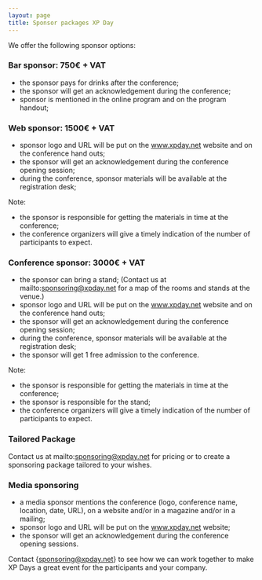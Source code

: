 ```yaml
---
layout: page
title: Sponsor packages XP Day
---
```


We offer the following sponsor options:

### Bar sponsor: 750&euro; + VAT


   * the sponsor pays for drinks after the conference; 
   * the sponsor will get an acknowledgement during the conference; 
   * sponsor is mentioned in the online program and on the program handout; 


### Web sponsor: 1500&euro; + VAT 

   * sponsor logo and URL will be put on the www.xpday.net website and on the conference hand outs; 
   * the sponsor will get an acknowledgement during the conference opening session; 
   * during the conference, sponsor materials will be available at the registration desk; 

Note:

   * the sponsor is responsible for getting the materials in time at the conference; 
   * the conference organizers will give a timely indication of the number of participants to expect. 

### Conference sponsor: 3000&euro; + VAT 

   * the sponsor can bring a stand; (Contact us at mailto:sponsoring@xpday.net for a map of the rooms and stands at the venue.)
   * sponsor logo and URL will be put on the www.xpday.net website and on the conference hand outs; 
   * the sponsor will get an acknowledgement during the conference opening session; 
   * during the conference, sponsor materials will be available at the registration desk; 
   * the sponsor will get 1 free admission to the conference.  

Note: 

   * the sponsor is responsible for getting the materials in time at the conference; 
   * the sponsor is responsible for the stand; 
   * the conference organizers will give a timely indication of the number of participants to expect.  


### Tailored Package
Contact us at mailto:sponsoring@xpday.net for pricing or to create a sponsoring package tailored to your wishes. 

### Media sponsoring 

   * a media sponsor mentions the conference (logo, conference name, location, date, URL), on a website and/or in a magazine and/or in a mailing; 
   * sponsor logo and URL will be put on the www.xpday.net website; 
   * the sponsor will get an acknowledgement during the conference opening sessions. 

Contact {sponsoring@xpday.net} to see how we can work together to make XP Days a great event for the participants and your company.
